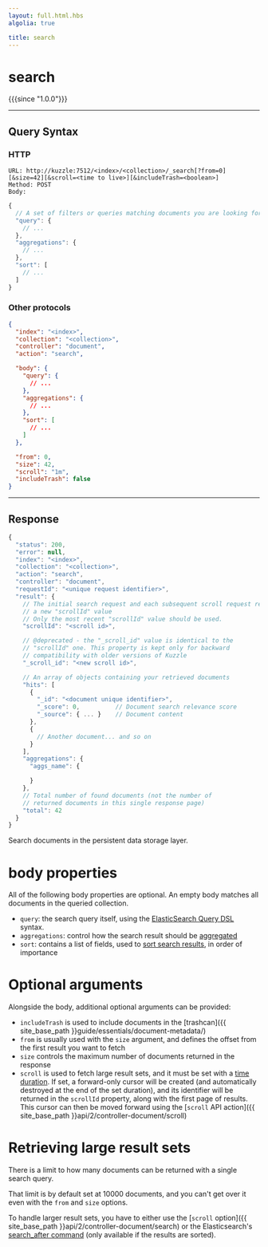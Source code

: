 ```yaml
---
layout: full.html.hbs
algolia: true

title: search
---
```


# search

{{{since "1.0.0"}}}

---

## Query Syntax

### HTTP

```http
URL: http://kuzzle:7512/<index>/<collection>/_search[?from=0][&size=42][&scroll=<time to live>][&includeTrash=<boolean>]
Method: POST  
Body:
```


```js
{
  // A set of filters or queries matching documents you are looking for.
  "query": {
    // ...
  },
  "aggregations": {
    // ...
  },
  "sort": [
    // ...
  ]
}
```


### Other protocols


```json
{
  "index": "<index>",
  "collection": "<collection>",
  "controller": "document",
  "action": "search",

  "body": {
    "query": {
      // ...
    },
    "aggregations": {
      // ...
    },
    "sort": [
      // ...
    ]
  },

  "from": 0,
  "size": 42,
  "scroll": "1m",
  "includeTrash": false
}
```

---

## Response

```javascript
{
  "status": 200,
  "error": null,
  "index": "<index>",
  "collection": "<collection>",
  "action": "search",
  "controller": "document",
  "requestId": "<unique request identifier>",
  "result": {
    // The initial search request and each subsequent scroll request returns 
    // a new "scrollId" value
    // Only the most recent "scrollId" value should be used.
    "scrollId": "<scroll id>",

    // @deprecated - the "_scroll_id" value is identical to the
    // "scrollId" one. This property is kept only for backward 
    // compatibility with older versions of Kuzzle
    "_scroll_id": "<new scroll id>",

    // An array of objects containing your retrieved documents
    "hits": [
      {
        "_id": "<document unique identifier>",
        "_score": 0,          // Document search relevance score
        "_source": { ... }    // Document content
      },
      {
        // Another document... and so on
      }
    ],
    "aggregations": {
      "aggs_name": {

      }
    },
    // Total number of found documents (not the number of 
    // returned documents in this single response page)
    "total": 42
  }
}
```

Search documents in the persistent data storage layer.

# body properties

All of the following body properties are optional. An empty body matches all documents in the queried collection.

* `query`: the search query itself, using the [ElasticSearch Query DSL](https://www.elastic.co/guide/en/elasticsearch/reference/5.6/query-dsl.html) syntax.
* `aggregations`: control how the search result should be [aggregated](https://www.elastic.co/guide/en/elasticsearch/reference/5.6/search-aggregations.html)
* `sort`: contains a list of fields, used to [sort search results](https://www.elastic.co/guide/en/elasticsearch/reference/5.6/search-request-sort.html), in order of importance

# Optional arguments

Alongside the body, additional optional arguments can be provided:

* `includeTrash` is used to include documents in the [trashcan]({{ site_base_path }}guide/essentials/document-metadata/)
* `from` is usually used with the `size` argument, and defines the offset from the first result you want to fetch
* `size` controls the maximum number of documents returned in the response
* `scroll` is used to fetch large result sets, and it must be set with a [time duration](https://www.elastic.co/guide/en/elasticsearch/reference/5.6/common-options.html#time-units). If set, a forward-only cursor will be created (and automatically destroyed at the end of the set duration), and its identifier will be returned in the `scrollId` property, along with the first page of results. This cursor can then be moved forward using the [`scroll` API action]({{ site_base_path }}api/2/controller-document/scroll)

# Retrieving large result sets

There is a limit to how many documents can be returned with a single search query. 

That limit is by default set at 10000 documents, and you can't get over it even with the `from` and `size` options.

To handle larger result sets, you have to either use the [`scroll` option]({{ site_base_path }}api/2/controller-document/search) or the Elasticsearch's [search_after command](https://www.elastic.co/guide/en/elasticsearch/reference/5.6/search-request-search-after.html) (only available if the results are sorted).
